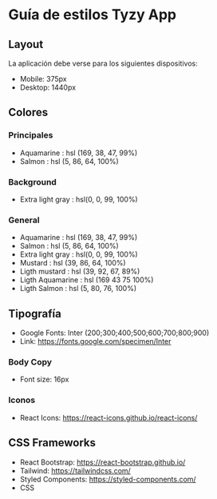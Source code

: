 # Guía de estilos Tyzy App 

## Layout

La aplicación debe verse para los siguientes dispositivos:

- Mobile: 375px
- Desktop: 1440px

## Colores

### Principales

- Aquamarine : hsl (169, 38, 47, 99%)
- Salmon : hsl (5, 86, 64, 100%)


### Background

-  Extra light gray : hsl(0, 0, 99, 100%)

### General

- Aquamarine : hsl (169, 38, 47, 99%)
- Salmon : hsl (5, 86, 64, 100%)
- Extra light gray : hsl(0, 0, 99, 100%)
- Mustard : hsl (39, 86, 64, 100%)
- Ligth mustard : hsl (39, 92, 67, 89%)
- Ligth Aquamarine : hsl (169 43 75 100%)
- Ligth Salmon : hsl (5, 80, 76, 100%)

## Tipografía

- Google Fonts: Inter (200;300;400;500;600;700;800;900)
- Link: https://fonts.google.com/specimen/Inter

### Body Copy

- Font size: 16px

### Iconos

- React Icons: https://react-icons.github.io/react-icons/ 

## CSS Frameworks

- React Bootstrap: https://react-bootstrap.github.io/
- Tailwind: https://tailwindcss.com/
- Styled Components: https://styled-components.com/
- CSS